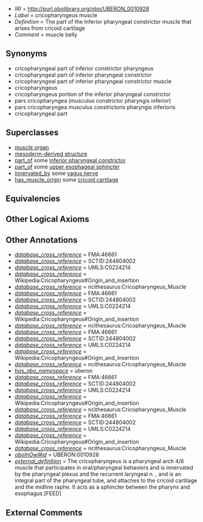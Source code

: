  * *IRI* = http://purl.obolibrary.org/obo/UBERON_0010928
 * *Label* = cricopharyngeus muscle
 * *Definition* = The part of the Inferior pharyngeal constrictor muscle that arises from cricoid cartilage
 * *Comment* = muscle belly

## Synonyms

 * cricopharyngeal part of inferior constrictor pharyngeus
 * cricopharyngeal part of inferior pharyngeal constrictor
 * cricopharyngeal part of inferior pharyngeal constrictor muscle
 * cricopharyngeus
 * cricopharyngeus portion of the inferior pharyngeal constrictor
 * pars cricopharyngea (musculus constrictor pharyngis inferior)
 * pars cricopharyngea musculus constrictoris pharyngis inferioris
 * cricopharyngeal part

## Superclasses

 * [muscle organ](../../UBERON/30/UBERON_0001630.md)
 * [mesoderm-derived structure](../../UBERON/20/UBERON_0004120.md)
 * [part_of](../../BFO/50/BFO_0000050.md) some [inferior pharyngeal constrictor](../../UBERON/70/UBERON_0001570.md)
 * [part_of](../../BFO/50/BFO_0000050.md) some [upper esophageal sphincter](../../UBERON/68/UBERON_0007268.md)
 * [innervated_by](../../RO/05/RO_0002005.md) some [vagus nerve](../../UBERON/59/UBERON_0001759.md)
 * [has_muscle_origin](../../RO/72/RO_0002372.md) some [cricoid cartilage](../../UBERON/75/UBERON_0002375.md)

## Equivalencies


## Other Logical Axioms


## Other Annotations

 * *[database_cross_reference](../../ef/oboInOwl#hasDbXref.md)* = FMA:46661
 * *[database_cross_reference](../../ef/oboInOwl#hasDbXref.md)* = SCTID:244804002
 * *[database_cross_reference](../../ef/oboInOwl#hasDbXref.md)* = UMLS:C0224214
 * *[database_cross_reference](../../ef/oboInOwl#hasDbXref.md)* = Wikipedia:Cricopharyngeus#Origin_and_insertion
 * *[database_cross_reference](../../ef/oboInOwl#hasDbXref.md)* = ncithesaurus:Cricopharyngeus_Muscle
 * *[database_cross_reference](../../ef/oboInOwl#hasDbXref.md)* = FMA:46661
 * *[database_cross_reference](../../ef/oboInOwl#hasDbXref.md)* = SCTID:244804002
 * *[database_cross_reference](../../ef/oboInOwl#hasDbXref.md)* = UMLS:C0224214
 * *[database_cross_reference](../../ef/oboInOwl#hasDbXref.md)* = Wikipedia:Cricopharyngeus#Origin_and_insertion
 * *[database_cross_reference](../../ef/oboInOwl#hasDbXref.md)* = ncithesaurus:Cricopharyngeus_Muscle
 * *[database_cross_reference](../../ef/oboInOwl#hasDbXref.md)* = FMA:46661
 * *[database_cross_reference](../../ef/oboInOwl#hasDbXref.md)* = SCTID:244804002
 * *[database_cross_reference](../../ef/oboInOwl#hasDbXref.md)* = UMLS:C0224214
 * *[database_cross_reference](../../ef/oboInOwl#hasDbXref.md)* = Wikipedia:Cricopharyngeus#Origin_and_insertion
 * *[database_cross_reference](../../ef/oboInOwl#hasDbXref.md)* = ncithesaurus:Cricopharyngeus_Muscle
 * *[has_obo_namespace](../../ce/oboInOwl#hasOBONamespace.md)* = uberon
 * *[database_cross_reference](../../ef/oboInOwl#hasDbXref.md)* = FMA:46661
 * *[database_cross_reference](../../ef/oboInOwl#hasDbXref.md)* = SCTID:244804002
 * *[database_cross_reference](../../ef/oboInOwl#hasDbXref.md)* = UMLS:C0224214
 * *[database_cross_reference](../../ef/oboInOwl#hasDbXref.md)* = Wikipedia:Cricopharyngeus#Origin_and_insertion
 * *[database_cross_reference](../../ef/oboInOwl#hasDbXref.md)* = ncithesaurus:Cricopharyngeus_Muscle
 * *[database_cross_reference](../../ef/oboInOwl#hasDbXref.md)* = FMA:46661
 * *[database_cross_reference](../../ef/oboInOwl#hasDbXref.md)* = SCTID:244804002
 * *[database_cross_reference](../../ef/oboInOwl#hasDbXref.md)* = UMLS:C0224214
 * *[database_cross_reference](../../ef/oboInOwl#hasDbXref.md)* = Wikipedia:Cricopharyngeus#Origin_and_insertion
 * *[database_cross_reference](../../ef/oboInOwl#hasDbXref.md)* = ncithesaurus:Cricopharyngeus_Muscle
 * *[oboInOwl#id](../../id/oboInOwl#id.md)* = UBERON:0010928
 * *[external_definition](../../UBPROP/01/UBPROP_0000001.md)* = The cricopharyngeus is a pharyngeal arch 4/6 muscle that participates in oral/pharyngeal behaviors and is innervated by the pharyngeal plexus and the recurrent laryngeal n. , and is an integral part of the pharyngeal tube, and attaches to the cricoid cartilage and the midline raphe.  It acts as a sphincter between the pharynx and esophagus.[FEED]

## External Comments

